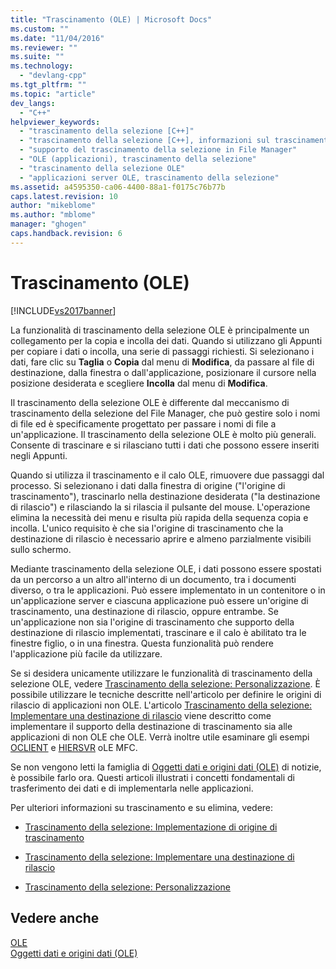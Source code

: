 ```yaml
---
title: "Trascinamento (OLE) | Microsoft Docs"
ms.custom: ""
ms.date: "11/04/2016"
ms.reviewer: ""
ms.suite: ""
ms.technology: 
  - "devlang-cpp"
ms.tgt_pltfrm: ""
ms.topic: "article"
dev_langs: 
  - "C++"
helpviewer_keywords: 
  - "trascinamento della selezione [C++]"
  - "trascinamento della selezione [C++], informazioni sul trascinamento della selezione OLE"
  - "supporto del trascinamento della selezione in File Manager"
  - "OLE (applicazioni), trascinamento della selezione"
  - "trascinamento della selezione OLE"
  - "applicazioni server OLE, trascinamento della selezione"
ms.assetid: a4595350-ca06-4400-88a1-f0175c76b77b
caps.latest.revision: 10
author: "mikeblome"
ms.author: "mblome"
manager: "ghogen"
caps.handback.revision: 6
---
```

# Trascinamento (OLE)
[!INCLUDE[vs2017banner](../assembler/inline/includes/vs2017banner.md)]

La funzionalità di trascinamento della selezione OLE è principalmente un collegamento per la copia e incolla dei dati.  Quando si utilizzano gli Appunti per copiare i dati o incolla, una serie di passaggi richiesti.  Si selezionano i dati, fare clic su **Taglia** o **Copia** dal menu di **Modifica**, da passare al file di destinazione, dalla finestra o dall'applicazione, posizionare il cursore nella posizione desiderata e scegliere **Incolla** dal menu di **Modifica**.  
  
 Il trascinamento della selezione OLE è differente dal meccanismo di trascinamento della selezione del File Manager, che può gestire solo i nomi di file ed è specificamente progettato per passare i nomi di file a un'applicazione.  Il trascinamento della selezione OLE è molto più generali.  Consente di trascinare e si rilasciano tutti i dati che possono essere inseriti negli Appunti.  
  
 Quando si utilizza il trascinamento e il calo OLE, rimuovere due passaggi dal processo.  Si selezionano i dati dalla finestra di origine \("l'origine di trascinamento"\), trascinarlo nella destinazione desiderata \("la destinazione di rilascio"\) e rilasciando la si rilascia il pulsante del mouse.  L'operazione elimina la necessità dei menu e risulta più rapida della sequenza copia e incolla.  L'unico requisito è che sia l'origine di trascinamento che la destinazione di rilascio è necessario aprire e almeno parzialmente visibili sullo schermo.  
  
 Mediante trascinamento della selezione OLE, i dati possono essere spostati da un percorso a un altro all'interno di un documento, tra i documenti diverso, o tra le applicazioni.  Può essere implementato in un contenitore o in un'applicazione server e ciascuna applicazione può essere un'origine di trascinamento, una destinazione di rilascio, oppure entrambe.  Se un'applicazione non sia l'origine di trascinamento che supporto della destinazione di rilascio implementati, trascinare e il calo è abilitato tra le finestre figlio, o in una finestra.  Questa funzionalità può rendere l'applicazione più facile da utilizzare.  
  
 Se si desidera unicamente utilizzare le funzionalità di trascinamento della selezione OLE, vedere [Trascinamento della selezione: Personalizzazione](../mfc/drag-and-drop-customizing.md).  È possibile utilizzare le tecniche descritte nell'articolo per definire le origini di rilascio di applicazioni non OLE.  L'articolo [Trascinamento della selezione: Implementare una destinazione di rilascio](../mfc/drag-and-drop-implementing-a-drop-target.md) viene descritto come implementare il supporto della destinazione di trascinamento sia alle applicazioni di non OLE che OLE.  Verrà inoltre utile esaminare gli esempi [OCLIENT](../top/visual-cpp-samples.md) e [HIERSVR](../top/visual-cpp-samples.md) oLE MFC.  
  
 Se non vengono letti la famiglia di [Oggetti dati e origini dati \(OLE\)](../mfc/data-objects-and-data-sources-ole.md) di notizie, è possibile farlo ora.  Questi articoli illustrati i concetti fondamentali di trasferimento dei dati e di implementarla nelle applicazioni.  
  
 Per ulteriori informazioni su trascinamento e su elimina, vedere:  
  
-   [Trascinamento della selezione: Implementazione di origine di trascinamento](../mfc/drag-and-drop-implementing-a-drop-source.md)  
  
-   [Trascinamento della selezione: Implementare una destinazione di rilascio](../mfc/drag-and-drop-implementing-a-drop-target.md)  
  
-   [Trascinamento della selezione: Personalizzazione](../mfc/drag-and-drop-customizing.md)  
  
## Vedere anche  
 [OLE](../mfc/ole-in-mfc.md)   
 [Oggetti dati e origini dati \(OLE\)](../mfc/data-objects-and-data-sources-ole.md)
